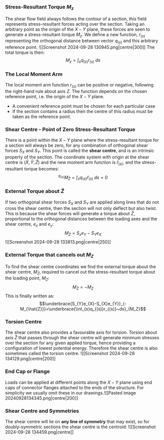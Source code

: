 ### Stress-Resultant Torque $M_{z}$
The shear flow field always follows the contour of a section, this field represents stress-resultant forces acting over the section.
Taking an arbitrary point as the origin of the $X-Y$ plane, these forces are seen to generate a stress-resultant torque $M_{z}$.
We define a new function, $r_{(s)}$ representing the orthogonal distance between vector $q_{(s)}$ and this arbitrary reference point.
![[Screenshot 2024-09-28 130945.png|centre|300]]
The total torque is then:
$$M_{z}=\int_{s}q_{(s)}r_{(s)}~ds$$
### The Local Moment Arm
The local moment arm function $r_{(s)}$ can be positive or negative, following the right-hand rule about axis $Z$.
The function depends on the chosen reference point, i.e. the origin of the $X-Y$ plane.
- A convenient reference point must be chosen for each particular case
- If the section contains a radius then the centre of this radius must be taken as the reference point.

### Shear Centre - Point of Zero Stress-Resultant Torque
There is a point within the $X-Y$ plane where the stress-resultant torque for a section will always be zero, for any combination of orthogonal shear forces $S_{X}$ and $S_{Y}$.
This point is called the **shear centre**, and is an intrinsic property of the section.
The coordinate system with origin at the shear centre is $(\hat{X},\hat{Y},\hat{Z})$ and the new moment arm function is $\hat{r}_{(s)}$, and the stress-resultant torque becomes:
$$^{q_{(s)}}M_{\hat{Z}}=\int_{s}q_{(s)}\hat{r}_{(s)}~ds=0$$
### External Torque about $\hat{Z}$
If two orthogonal shear forces $S_{X}$ and $S_{Y}$ are applied along lines that do not cross the shear centre, then the section will not only deflect but also twist.
This is because the shear forces will generate a torque about $\hat{Z}$, proportional to the orthogonal distances between the loading axes and the shear centre, $e_{x}$ and $e_{y}$:
$$M_{\hat{Z}}=S_{x}e_{Y}-S_{Y}e_{X}$$
![[Screenshot 2024-09-28 133813.png|centre|250]]
### External Torque that cancels out $M_{Z}$
To find the shear centre coordinates we find the external torque about the shear centre, $M_{\hat{Z}}$, required to cancel out the stress-resultant torque about the loading point, $M_{Z}$:
$$M_\hat{Z}=-M_{Z}$$
This is finally written as:
$$\underbrace{S_{Y}e_{X}-S_{X}e_{Y}}_{-M_{\hat{Z}}}=\underbrace{\int_{s}q_{(s)}r_{(s)}~ds}_{M_Z}$$
### Torsion Centre
The shear centre also provides a favourable axis for torsion.
Torsion about axis $\hat{Z}$ that passes through the shear centre will generate minimum stresses over the section for any given applied torque, hence providing a configuration of lowest potential energy.
Therefore the shear centre is also sometimes called the torsion centre.
![[Screenshot 2024-09-28 134129.png|centre|200]]
### End Cap or Flange
Loads can be applied at different points along the $X-Y$ plane using end caps of connector flanges attached to the ends of the structure.
For simplicity we usually omit these in our drawings.![[Pasted image 20240928134345.png|centre|200]]
### Shear Centre and Symmetries
The shear centre will lie on **any line of symmetry** that may exist, so for doubly-symmetric sections the shear centre is the centroid:
![[Screenshot 2024-09-28 134459.png|centre]]

